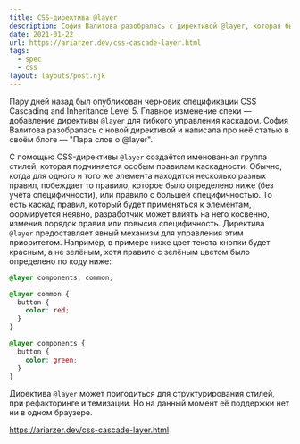 ```yaml
---
title: CSS-директива @layer
description: София Валитова разобралась с директивой @layer, которая была добавлена в черновик спецификации CSS Cascading and Inheritance Level 5, и написала про неё статью в своём блоге
date: 2021-01-22
url: https://ariarzer.dev/css-cascade-layer.html
tags:
  - spec
  - css
layout: layouts/post.njk
---
```

Пару дней назад был опубликован черновик спецификации CSS Cascading and Inheritance Level 5. Главное изменение спеки — добавление директивы `@layer` для гибкого управления каскадом. София Валитова разобралась с новой директивой и написала про неё статью в своём блоге — "Пара слов о @layer".

С помощью CSS-директивы `@layer` создаётся именованная группа стилей, которая подчиняется особым правилам каскадности. Обычно, когда для одного и того же элемента находится несколько разных правил, побеждает то правило, которое было определено ниже (без учёта специфичности), или правило с большей специфичностью. То есть каскад правил, который будет применяться к элементам, формируется неявно, разработчик может влиять на него косвенно, изменив порядок правил или повысив специфичность. Директива `@layer` предоставляет явный механизм для управления этим приоритетом. Например, в примере ниже цвет текста кнопки будет красным, а не зелёным, хотя правило с зелёным цветом было определено по коду ниже: 

```css
@layer components, common;

@layer common {
  button {
    color: red;
  }
}

@layer components {
  button {
    color: green;
  }
}
```

Директива `@layer` может пригодиться для структурирования стилей, при рефакторинге и темизации. Но на данный момент её поддержки нет ни в одном браузере.

https://ariarzer.dev/css-cascade-layer.html
